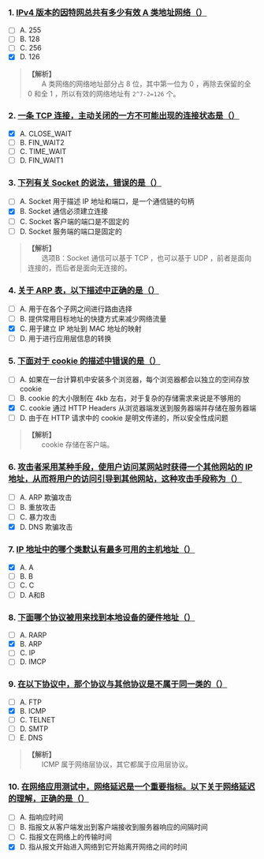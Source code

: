 ### 1. [IPv4 版本的因特网总共有多少有效 A 类地址网络（）](https://www.nowcoder.com/questionTerminal/b314cee1648b4699a20f4e10fec483f6)
- [ ] A. 255
- [ ] B. 128
- [ ] C. 256
- [x] D. 126

> **【解析】**<br>
> 　　A 类网络的网络地址部分占 8 位，其中第一位为 0 ，再除去保留的全 0 和全 1 ，所以有效的网络地址有 `2^7-2=126` 个。<br>

### 2. [一条 TCP 连接，主动关闭的一方不可能出现的连接状态是（）](https://www.nowcoder.com/questionTerminal/0d07822c751c41ff865401d77c17364d)
- [x] A. CLOSE_WAIT
- [ ] B. FIN_WAIT2
- [ ] C. TIME_WAIT
- [ ] D. FIN_WAIT1

### 3. [下列有关 Socket 的说法，错误的是（）](https://www.nowcoder.com/questionTerminal/e21bb3bd49954a5eb87ea56a9d0bc6c2)
- [ ] A. Socket 用于描述 IP 地址和端口，是一个通信链的句柄
- [x] B. Socket 通信必须建立连接
- [ ] C. Socket 客户端的端口是不固定的
- [ ] D. Socket 服务端的端口是固定的

> **【解析】**<br>
> 　　选项B：Socket 通信可以基于 TCP ，也可以基于 UDP ，前者是面向连接的，而后者是面向无连接的。<br>

### 4. [关于 ARP 表，以下描述中正确的是（）](https://www.nowcoder.com/questionTerminal/d7866231d0b64c97b979bedde527835a)
- [ ] A. 用于在各个子网之间进行路由选择
- [ ] B. 提供常用目标地址的快捷方式来减少网络流量
- [x] C. 用于建立 IP 地址到 MAC 地址的映射
- [ ] D. 用于进行应用层信息的转换

### 5. [下面对于 cookie 的描述中错误的是（）](https://www.nowcoder.com/questionTerminal/3f2c6e6e1b83413a8ba54616166bbf36)
- [ ] A. 如果在一台计算机中安装多个浏览器，每个浏览器都会以独立的空间存放 cookie
- [ ] B. cookie 的大小限制在 4kb 左右，对于复杂的存储需求来说是不够用的
- [x] C. cookie 通过 HTTP Headers 从浏览器端发送到服务器端并存储在服务器端
- [ ] D. 由于在 HTTP 请求中的 cookie 是明文传递的，所以安全性成问题

> **【解析】**<br>
> 　　cookie 存储在客户端。<br>

### 6. [攻击者采用某种手段，使用户访问某网站时获得一个其他网站的 IP 地址，从而将用户的访问引导到其他网站，这种攻击手段称为（）](https://www.nowcoder.com/questionTerminal/fb59d9aa03aa4ce0a073c858ab27dd6e)
- [ ] A. ARP 欺骗攻击
- [ ] B. 重放攻击
- [ ] C. 暴力攻击
- [x] D. DNS 欺骗攻击

### 7. [IP 地址中的哪个类默认有最多可用的主机地址（）](https://www.nowcoder.com/questionTerminal/a81d292021654f6e89bacb53f2b499bf)
- [x] A. A
- [ ] B. B
- [ ] C. C
- [ ] D. A和B

### 8. [下面哪个协议被用来找到本地设备的硬件地址（）](https://www.nowcoder.com/questionTerminal/9e0d6d18ed5b432bb9565d12231b4434)
- [ ] A. RARP
- [x] B. ARP
- [ ] C. IP
- [ ] D. IMCP

### 9. [在以下协议中，那个协议与其他协议是不属于同一类的（）](https://www.nowcoder.com/questionTerminal/2dd17785c1e044f9949b6f3fb7d0428c)
- [ ] A. FTP
- [x] B. ICMP
- [ ] C. TELNET
- [ ] D. SMTP
- [ ] E. DNS

> **【解析】**<br>
> 　　ICMP 属于网络层协议，其它都属于应用层协议。<br>

### 10. [在网络应用测试中，网络延迟是一个重要指标。以下关于网络延迟的理解，正确的是（）](https://www.nowcoder.com/questionTerminal/667fdef01afb429db3216105000f2bba)
- [ ] A. 指响应时间
- [ ] B. 指报文从客户端发出到客户端接收到服务器响应的间隔时间
- [ ] C. 指报文在网络上的传输时间
- [x] D. 指从报文开始进入网络到它开始离开网络之间的时间
